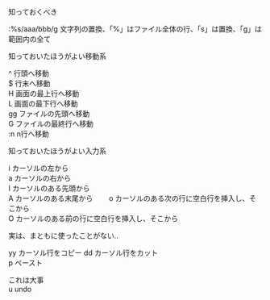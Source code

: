知っておくべき  

:%s/aaa/bbb/g 文字列の置換、「%」はファイル全体の行、「s」は置換、「g」は範囲内の全て  



知っておいたほうがよい移動系  

^ 行頭へ移動  
$ 行末へ移動  
H 画面の最上行へ移動  
L 画面の最下行へ移動  
gg ファイルの先頭へ移動  
G ファイルの最終行へ移動  
:n n行へ移動  

知っておいたほうがよい入力系  

i カーソルの左から  
a カーソルの右から  
I カーソルのある先頭から  
A カーソルのある末尾から　　
o カーソルのある次の行に空白行を挿入し、そこから  
O カーソルのある前の行に空白行を挿入し、そこから  

実は、まともに使ったことがない..  

yy カーソル行をコピー
dd カーソル行をカット  
p ペースト

これは大事  
u undo  


